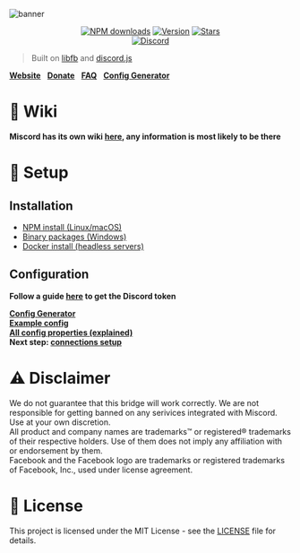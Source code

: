 ![banner](../gh-pages/img/banner.png)

<p align="center">
  <a href="https://npmjs.org/package/miscord"><img src="https://img.shields.io/npm/dt/miscord.svg?style=for-the-badge" alt="NPM downloads"></a>
  <a href="https://npmjs.org/package/miscord"><img src="https://img.shields.io/npm/v/miscord.svg?style=for-the-badge" alt="Version"></a>
  <a href="https://npmjs.org/package/miscord"><img src="https://img.shields.io/github/stars/miscord/miscord.svg?style=for-the-badge" alt="Stars"></a>
  <br />
  <a href="https://discord.gg/DkmTvVz"><img src="https://discordapp.com/api/guilds/431471556540104724/embed.png" alt="Discord"></a>
</p>

> Built on [libfb](https://github.com/ChatPlug/libfb-js) and [discord.js](https://discord.js.org)

**[Website](https://miscord.net/)** &nbsp;
**[Donate](https://paypal.me/Bjornskjald)** &nbsp;
**[FAQ](../../wiki/faq)** &nbsp;
**[Config Generator](https://miscord.net/config-generator.html)** &nbsp;

# :memo: Wiki

**Miscord has its own wiki [here](../../wiki), any information is most likely to be there**

# :wrench: Setup

## Installation
- [NPM install (Linux/macOS)](../../wiki/install#npm)
- [Binary packages (Windows)](../../releases/latest)
- [Docker install (headless servers)](../../wiki/install#docker)

## Configuration

**Follow a guide [here](../../wiki/Creating-a-Discord-bot) to get the Discord token**

**[Config Generator](https://miscord.net/config-generator.html)**  
**[Example config](config.example.json)**  
**[All config properties (explained)](../../wiki/configuration)**  
**Next step: [connections setup](../../wiki/Connections.yml)**

# :warning: Disclaimer

We do not guarantee that this bridge will work correctly. We are not responsible for getting banned on any serivices integrated with Miscord. Use at your own discretion.  
All product and company names are trademarks™ or registered® trademarks of their respective holders. Use of them does not imply any affiliation with or endorsement by them.  
Facebook and the Facebook logo are trademarks or registered trademarks of Facebook, Inc., used under license agreement.

# :scroll: License
This project is licensed under the MIT License - see the [LICENSE](LICENSE.md) file for details.
